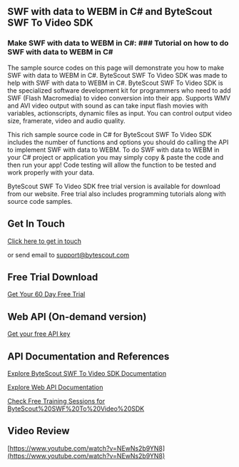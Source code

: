 ## SWF with data to WEBM in C# and ByteScout SWF To Video SDK

### Make SWF with data to WEBM in C#: ### Tutorial on how to do SWF with data to WEBM in C#

The sample source codes on this page will demonstrate you how to make SWF with data to WEBM in C#. ByteScout SWF To Video SDK was made to help with SWF with data to WEBM in C#. ByteScout SWF To Video SDK is the specialized software development kit for programmers who need to add SWF (Flash Macromedia) to video conversion into their app. Supports WMV and AVI video output with sound as can take input flash movies with variables, actionscripts, dynamic files as input. You can control output video size, framerate, video and audio quality.

This rich sample source code in C# for ByteScout SWF To Video SDK includes the number of functions and options you should do calling the API to implement SWF with data to WEBM. To do SWF with data to WEBM in your C# project or application you may simply copy & paste the code and then run your app! Code testing will allow the function to be tested and work properly with your data.

ByteScout SWF To Video SDK free trial version is available for download from our website. Free trial also includes programming tutorials along with source code samples.

## Get In Touch

[Click here to get in touch](https://bytescout.zendesk.com/hc/en-us/requests/new?subject=ByteScout%20SWF%20To%20Video%20SDK%20Question)

or send email to [support@bytescout.com](mailto:support@bytescout.com?subject=ByteScout%20SWF%20To%20Video%20SDK%20Question) 

## Free Trial Download

[Get Your 60 Day Free Trial](https://bytescout.com/download/web-installer?utm_source=github-readme)

## Web API (On-demand version)

[Get your free API key](https://pdf.co/documentation/api?utm_source=github-readme)

## API Documentation and References

[Explore ByteScout SWF To Video SDK Documentation](https://bytescout.com/documentation/index.html?utm_source=github-readme)

[Explore Web API Documentation](https://pdf.co/documentation/api?utm_source=github-readme)

[Check Free Training Sessions for ByteScout%20SWF%20To%20Video%20SDK](https://academy.bytescout.com/)

## Video Review

[https://www.youtube.com/watch?v=NEwNs2b9YN8](https://www.youtube.com/watch?v=NEwNs2b9YN8)